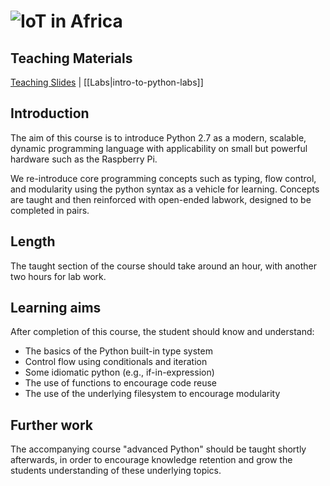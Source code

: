 # ![IoT in Africa](../blob/master/assets/img/logo-128.png?raw=true) 

## Teaching Materials

[Teaching Slides](https://gitpitch.com/iotinafrica/material?p=intro-to-python)
| [[Labs|intro-to-python-labs]]

## Introduction

The aim of this course is to introduce Python 2.7 as a modern, scalable, dynamic programming language with applicability on small but powerful hardware such as the Raspberry Pi.

We re-introduce core programming concepts such as typing, flow control, and modularity using the python syntax as a vehicle for learning. Concepts are taught and then reinforced with open-ended labwork, designed to be completed in pairs.

## Length
The taught section of the course should take around an hour, with another two hours for lab work.

## Learning aims
After completion of this course, the student should know and understand:
* The basics of the Python built-in type system
* Control flow using conditionals and iteration
* Some idiomatic python (e.g., if-in-expression)
* The use of functions to encourage code reuse
* The use of the underlying filesystem to encourage modularity

## Further work
The accompanying course "advanced Python" should be taught shortly afterwards, in order to encourage knowledge retention and grow the students understanding of these underlying topics.